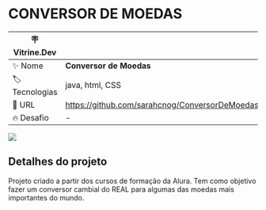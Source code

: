 # CONVERSOR DE MOEDAS

| :placard: Vitrine.Dev |  |
| -------------  | --- |
| :sparkles: Nome        | **Conversor de Moedas**
| :label: Tecnologias | java, html, CSS
| :rocket: URL         | https://github.com/sarahcnog/ConversorDeMoedas
| :fire: Desafio     | -

<!-- Inserir imagem com a #vitrinedev ao final do link -->
![](https://i.ibb.co/mtSfPpW/Projeto-P2-Capa.png#vitrinedev)

## Detalhes do projeto
Projeto criado a partir dos cursos de formação da Alura. Tem como objetivo fazer um conversor cambial do REAL para algumas das moedas mais importantes do mundo.
